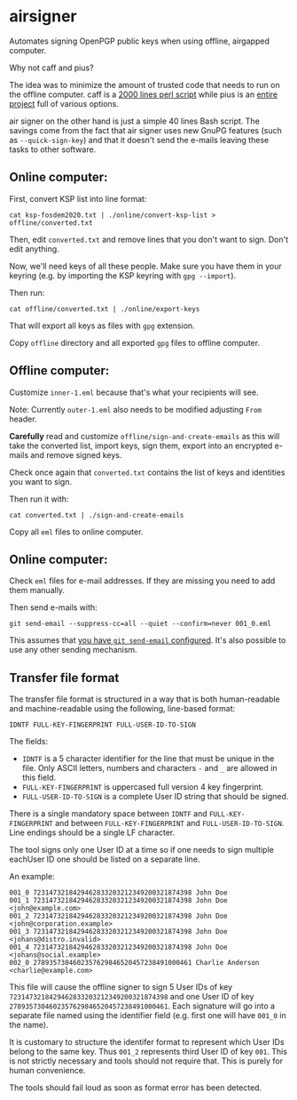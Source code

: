 # airsigner

Automates signing OpenPGP public keys when using offline, airgapped computer.

Why not caff and pius?

The idea was to minimize the amount of trusted code that needs to run on the
offline computer. caff is a [2000 lines perl script][CAFF] while pius is an
[entire project][PIUS] full of various options.

[CAFF]: https://salsa.debian.org/stappers/pgp-tools/-/blob/master/caff/caff
[PIUS]: https://github.com/jaymzh/pius/blob/master/libpius/signer.py

air signer on the other hand is just a simple 40 lines Bash script. The savings
come from the fact that air signer uses new GnuPG features (such as `--quick-sign-key`)
and that it doesn't send the e-mails leaving these tasks to other software.

## Online computer:

First, convert KSP list into line format:

    cat ksp-fosdem2020.txt | ./online/convert-ksp-list > offline/converted.txt

Then, edit `converted.txt` and remove lines that you don't want to
sign. Don't edit anything.

Now, we'll need keys of all these people. Make sure you have them in
your keyring (e.g. by importing the KSP keyring with `gpg --import`).

Then run:

    cat offline/converted.txt | ./online/export-keys

That will export all keys as files with `gpg` extension.

Copy `offline` directory and all exported `gpg` files to offline computer.

## Offline computer:

Customize `inner-1.eml` because that's what your recipients will see.

Note: Currently `outer-1.eml` also needs to be modified adjusting `From` header.

**Carefully** read and customize `offline/sign-and-create-emails` as this will
take the converted list, import keys, sign them, export into an encrypted
e-mails and remove signed keys.

Check once again that `converted.txt` contains the list of keys
and identities you want to sign.

Then run it with:

    cat converted.txt | ./sign-and-create-emails

Copy all `eml` files to online computer.

## Online computer:

Check `eml` files for e-mail addresses. If they are missing you need to
add them manually.

Then send e-mails with:

    git send-email --suppress-cc=all --quiet --confirm=never 001_0.eml

This assumes that [you have `git send-email` configured][GSE]. It's also
possible to use any other sending mechanism.

[GSE]: https://git-send-email.io/

## Transfer file format

The transfer file format is structured in a way that is both human-readable and machine-readable using the following, line-based format:

```
IDNTF FULL-KEY-FINGERPRINT FULL-USER-ID-TO-SIGN
```

The fields:
  * `IDNTF` is a 5 character identifier for the line that must be unique in the file. Only ASCII letters, numbers and characters `-` and `_` are allowed in this field.
  * `FULL-KEY-FINGERPRINT` is uppercased full version 4 key fingerprint.
  * `FULL-USER-ID-TO-SIGN` is a complete User ID string that should be signed.

There is a single mandatory space between `IDNTF` and `FULL-KEY-FINGERPRINT` and between `FULL-KEY-FINGERPRINT` and `FULL-USER-ID-TO-SIGN`. Line endings should be a single LF character.

The tool signs only one User ID at a time so if one needs to sign multiple eachUser ID one should be listed on a separate line.

An example:

```
001_0 7231473218429462833203212349200321874398 John Doe
001_1 7231473218429462833203212349200321874398 John Doe <john@example.com>
001_2 7231473218429462833203212349200321874398 John Doe <john@corporation.example>
001_3 7231473218429462833203212349200321874398 John Doe <johans@distro.invalid>
001_4 7231473218429462833203212349200321874398 John Doe <johans@social.example>
002_0 2789357304602357629846520457238491000461 Charlie Anderson <charlie@example.com>
```

This file will cause the offline signer to sign 5 User IDs of key `7231473218429462833203212349200321874398` and one User ID of key `2789357304602357629846520457238491000461`. Each signature will go into a separate file named using the identifier field (e.g. first one will have `001_0` in the name).

It is customary to structure the identifer format to represent which User IDs belong to the same key. Thus `001_2` represents third User ID of key `001`. This is not strictly necessary and tools should not require that. This is purely for human convenience.

The tools should fail loud as soon as format error has been detected.
